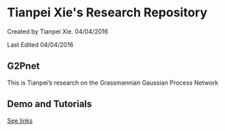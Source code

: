 # Tianpei Xie's Research Repository
Created by Tianpei Xie. 04/04/2016

Last Edited  04/04/2016
## G2Pnet
This is Tianpei’s research on the Grassmannian Gaussian Process Network 

## Demo and Tutorials
[See links](https://github.com/HeroResearchGroup/TianpeiResearch/tree/master/Demo_Tutorials)

